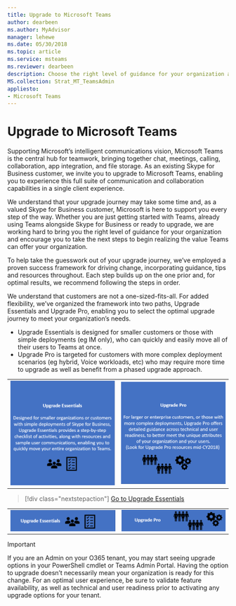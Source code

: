 ```yaml
---
title: Upgrade to Microsoft Teams
author: dearbeen
ms.author: MyAdvisor
manager: lehewe
ms.date: 05/30/2018
ms.topic: article
ms.service: msteams
ms.reviewer: dearbeen
description: Choose the right level of guidance for your organization as you prepare to upgrade to Teams. 
MS.collection: Strat_MT_TeamsAdmin
appliesto:
- Microsoft Teams
---
```


# Upgrade to Microsoft Teams

Supporting Microsoft’s intelligent communications vision, Microsoft Teams is the central hub for teamwork, bringing together chat, meetings, calling, collaboration, app integration, and file storage. As an existing Skype for Business customer, we invite you to upgrade to Microsoft Teams, enabling you to experience this full suite of communication and collaboration capabilities in a single client experience.

We understand that your upgrade journey may take some time and, as a valued Skype for Business customer, Microsoft is here to support you every step of the way. Whether you are just getting started with Teams, already using Teams alongside Skype for Business or ready to upgrade, we are working hard to bring you the right level of guidance for your organization and encourage you to take the next steps to begin realizing the value Teams can offer your organization. 

To help take the guesswork out of your upgrade journey, we’ve employed a proven success framework for driving change, incorporating guidance, tips and resources throughout. Each step builds up on the one prior and, for optimal results, we recommend following the steps in order.



We understand that customers are not a one-sized-fits-all. For added flexibility, we’ve organized the framework into two paths, Upgrade Essentials and Upgrade Pro, enabling you to select the optimal upgrade journey to meet your organization’s needs.

-  Upgrade Essentials is designed for smaller customers or those with simple deployments (eg IM only), who can quickly and easily move all of their users to Teams at once.
-  Upgrade Pro is targeted for customers with more complex deployment scenarios (eg hybrid, Voice workloads, etc) who may require more time to upgrade as well as benefit from a phased upgrade approach.
 

|   |   |
| - | - |
| [<img src="media/upgrade-to-teams-upgrade-essentials.png?branch=Upgrade-working" alt="Designed for smaller organizations or those with simple deployments of Skype for Business (IM only or IM plus basic meeting functionality), the Upgrade Essentials checklist steps you through activities designed to quickly move your entire organization to Teams.">](https://review.docs.microsoft.com/en-us/MicrosoftTeams/upgrade-essentials?branch=Upgrade-working) | [<img src="media/upgrade-to-teams-upgrade-pro.png?branch=pr-en-us-695" alt="Designed for enterprise customers, or those with more tailored deployments such as hybrid or voice, the Upgrade Pro guide details technical and user readiness activities to better accommodate the unique attributes of an organization.">](https://docs.microsoft.com/en-us/MicrosoftTeams/journey-skypeforbusiness-teams) |
> [!div class="nextstepaction"]
> [Go to Upgrade Essentials](https://docs.microsoft.com/en-us/MicrosoftTeams/journey-skypeforbusiness-teams)

|   |   |
| - | - |
| [<img src="media/upgrade-to-teams-upgrade-essentials-icon.png?branch=Upgrade-working" alt="Designed for smaller organizations or those with simple deployments of Skype for Business (IM only or IM plus basic meeting functionality), the Upgrade Essentials checklist steps you through activities designed to quickly move your entire organization to Teams.">](https://review.docs.microsoft.com/en-us/MicrosoftTeams/upgrade-essentials?branch=Upgrade-working) | [<img src="media/upgrade-to-teams-upgrade-pro-icon.png?branch=Upgrade-working" alt="Designed for enterprise customers, or those with more tailored deployments such as hybrid or voice, the Upgrade Pro guide details technical and user readiness activities to better accommodate the unique attributes of an organization.">](https://docs.microsoft.com/en-us/MicrosoftTeams/journey-skypeforbusiness-teams)



> [!Important]
> If you are an Admin on your O365 tenant, you may start seeing upgrade options in your PowerShell cmdlet or Teams Admin Portal. Having the option to upgrade doesn’t necessarily mean your organization is ready for this change. For an optimal user experience, be sure to validate feature availability, as well as technical and user readiness prior to activating any upgrade options for your tenant.

